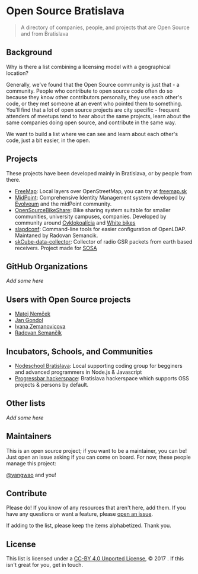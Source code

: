 # Open Source Bratislava

> A directory of companies, people, and projects that are Open Source and from Bratislava

## Background

Why is there a list combining a licensing model with a geographical location?

Generally, we've found that the Open Source community is just that - a community. People who contribute to open source code often do so because they know other contributors personally, they use each other's code, or they met someone at an event who pointed them to something. You'll find that a lot of open source projects are city specific - frequent attenders of meetups tend to hear about the same projects, learn about the same companies doing open source, and contribute in the same way.

We want to build a list where we can see and learn about each other's code, just a bit easier, in the open.

## Projects

These projects have been developed mainly in Bratislava, or by people from there.

* [FreeMap](https://github.com/FreemapSlovakia): Local layers over OpenStreetMap, you can try at [freemap.sk](freemap.sk)
* [MidPoint](http://midpoint.evolveum.com): Comprehensive Identity Management system developed by [Evolveum](https://evolveum.com) and the midPoint community.
* [OpenSourceBikeShare](https://github.com/cyklokoalicia/OpenSourceBikeShare): Bike sharing system suitable for smaller communities, university campuses, companies. Developed by community around [Cyklokoalícia](https://cyklokoalicia.sk/) and [White bikes](https://www.facebook.com/White-bikes-Biele-bicykle-183156078451725/)
* [slapdconf](https://github.com/Evolveum/slapdconf): Command-line tools for easier configuration of OpenLDAP. Maintaned by Radovan Semancik.
* [skCube-data-collector](https://github.com/yangwao/skCube-data-collector): Collector of radio GSR packets from earth based  receivers. Project made for [SOSA](http://sosa.sk/)

## GitHub Organizations

_Add some here_

## Users with Open Source projects

* [Matej Nemček](https://github.com/yangwao/)
* [Jan Gondol](https://github.com/jangondol)
* [Ivana Zemanovicova](https://github.com/ivkaa)
* [Radovan Semančík](https://github.com/semancik)

## Incubators, Schools, and Communities

* [Nodeschool Bratislava](https://nodeschool.io/bratislava): Local supporting coding group for begginers and advanced programmers in Node.js & Javascript
* [Progressbar hackerspace](https://www.progressbar.sk/): Bratislava hackerspace which supports OSS projects & persons by default.

## Other lists

_Add some here_

## Maintainers

This is an open source project; if you want to be a maintainer, you can be! Just open an issue asking if you can come on board. For now, these people manage this project:

[@yangwao](https://github.com/yangwao) and you!

## Contribute

Please do! If you know of any resources that aren't here, add them. If you have any questions or want a feature, please [open an issue](https://github.com/opensourcecities/Bratislava/issues/new).

If adding to the list, please keep the items alphabetized. Thank you.

## License

This list is licensed under a [CC-BY 4.0 Unported License](https://creativecommons.org/licenses/by/4.0/), © 2017 <owner>. If this isn't great for you, get in touch.
